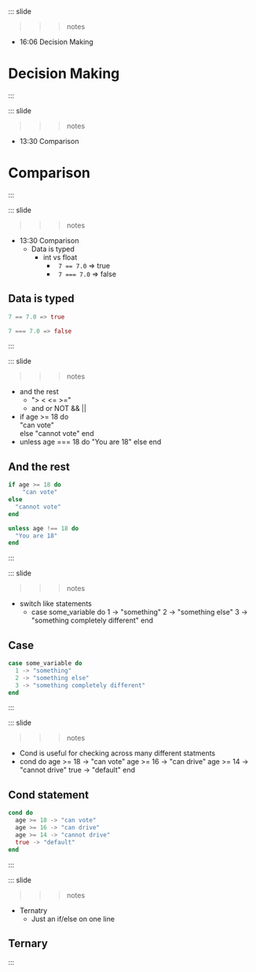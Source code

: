 
::: slide

>>> notes

- 16:06 Decision Making

>>>

# Decision Making

:::

::: slide

>>> notes

- 13:30 Comparison
>>>

# Comparison

:::

::: slide

>>> notes

- 13:30 Comparison
  - Data is typed
    - int vs float
      - ``` 7 == 7.0``` => true
      - ``` 7 === 7.0``` => false
>>>

## Data is typed

``` elixir
7 == 7.0 => true
```

``` elixir
7 === 7.0 => false
```

:::

::: slide

>>> notes

  - and the rest
    - "> < <= >="
    - and or NOT && ||
  - if age >= 18 do \
      "can vote" \
    else
      "cannot vote"
    end
  - unless age === 18 do
      "You are 18"
    else
    end
>>>

## And the rest

```elixir
if age >= 18 do
    "can vote"
else
  "cannot vote"
end
```

```elixir
unless age !== 18 do
  "You are 18"
end
```

:::

::: slide

>>> notes

- switch like statements
  - case some_variable do
      1 -> "something"
      2 -> "something else"
      3 -> "something completely different"
    end

>>>

## Case

```elixir
case some_variable do
  1 -> "something"
  2 -> "something else"
  3 -> "something completely different"
end
```

:::

::: slide

>>> notes
  - Cond is useful for checking across many different statments
  - cond do
      age >= 18 -> "can vote"
      age >= 16 -> "can drive"
      age >= 14 -> "cannot drive"
      true -> "default"
    end

>>>

## Cond statement

```elixir
cond do
  age >= 18 -> "can vote"
  age >= 16 -> "can drive"
  age >= 14 -> "cannot drive"
  true -> "default"
end
```

:::

::: slide

>>> notes

- Ternatry
  - Just an if/else on one line

>>>

## Ternary

:::
